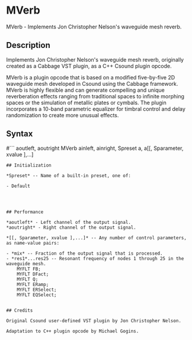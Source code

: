# MVerb

MVerb - Implements Jon Christopher Nelson's waveguide mesh reverb.
 
## Description

Implements Jon Christopher Nelson's waveguide mesh reverb, originally created 
as a Cabbage VST plugin, as a C++ Csound plugin opcode.

MVerb is a plugin opcode that is based on a modified five-by-five 2D waveguide 
mesh developed in Csound using the Cabbage framework. MVerb is highly flexible 
and can generate compelling and unique reverberation effects ranging from 
traditional spaces to infinite morphing spaces or the simulation of metallic 
plates or cymbals. The plugin incorporates a 10-band parametric equalizer for 
timbral control and delay randomization to create more unusual effects.

## Syntax
#```
aoutleft, aoutright MVerb ainleft, ainright, Spreset a, a[[, Sparameter, xvalue ],...]
```#
## Initialization

*Spreset* -- Name of a built-in preset, one of:

- Default

 

 
## Performance

*aoutleft* - Left channel of the output signal.
*aoutright* - Right channel of the output signal.

*[[, Sparameter, xvalue ],...]* -- Any number of control parameters, as name-value pairs:

- *mix* -- Fraction of the output signal that is processed.
- *res1*...res25 -- Resonant frequency of nodes 1 through 25 in the waveguide mesh.
    MYFLT FB;
    MYFLT DFact;
    MYFLT Q;
    MYFLT ERamp;
    MYFLT ERSelect;
    MYFLT EQSelect;


## Credits

Original Csound user-defined VST plugin by Jon Christopher Nelson.

Adaptation to C++ plugin opcode by Michael Gogins.

